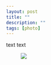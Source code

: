```yaml
---
layout: post
title: ""
description: ""
tags: [photo]
---
```


text text

<figure>
    <img src="/images/image.jpg">
</figure>
